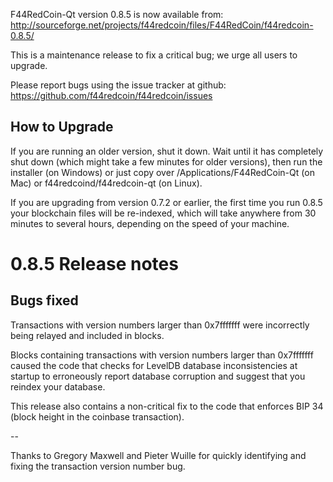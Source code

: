 F44RedCoin-Qt version 0.8.5 is now available from:
  http://sourceforge.net/projects/f44redcoin/files/F44RedCoin/f44redcoin-0.8.5/

This is a maintenance release to fix a critical bug;
we urge all users to upgrade.

Please report bugs using the issue tracker at github:
  https://github.com/f44redcoin/f44redcoin/issues


How to Upgrade
--------------

If you are running an older version, shut it down. Wait
until it has completely shut down (which might take a few minutes for older
versions), then run the installer (on Windows) or just copy over
/Applications/F44RedCoin-Qt (on Mac) or f44redcoind/f44redcoin-qt (on Linux).

If you are upgrading from version 0.7.2 or earlier, the first time you
run 0.8.5 your blockchain files will be re-indexed, which will take
anywhere from 30 minutes to several hours, depending on the speed of
your machine.

0.8.5 Release notes
===================

Bugs fixed
----------

Transactions with version numbers larger than 0x7fffffff were
incorrectly being relayed and included in blocks.

Blocks containing transactions with version numbers larger
than 0x7fffffff caused the code that checks for LevelDB database
inconsistencies at startup to erroneously report database
corruption and suggest that you reindex your database.

This release also contains a non-critical fix to the code that
enforces BIP 34 (block height in the coinbase transaction).

--

Thanks to Gregory Maxwell and Pieter Wuille for quickly
identifying and fixing the transaction version number bug.
